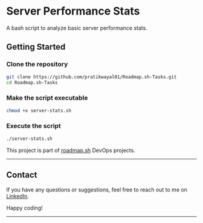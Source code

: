 


# Server Performance Stats  

A bash script to analyze basic server performance stats.  

## Getting Started  

### Clone the repository  

```bash
git clone https://github.com/pratikwayal01/Roadmap.sh-Tasks.git
cd Roadmap.sh-Tasks
```

### Make the script executable  

```bash
chmod +x server-stats.sh
```

### Execute the script  

```bash
./server-stats.sh
```

This project is part of [roadmap.sh](https://roadmap.sh/) DevOps projects.  

---

## Contact

If you have any questions or suggestions, feel free to reach out to me on [LinkedIn](https://www.linkedin.com/in/pratikwayal/).

Happy coding!

---
